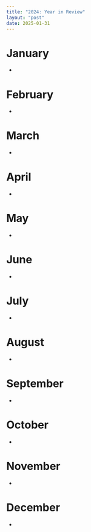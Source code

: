 ```yaml
---
title: "2024: Year in Review"
layout: "post"
date: 2025-01-31
---
```


# January
- 

# February
- 

# March
- 

# April
- 

# May
- 

# June
- 

# July
- 

# August
- 

# September
- 

# October
- 

# November
- 

# December
- 